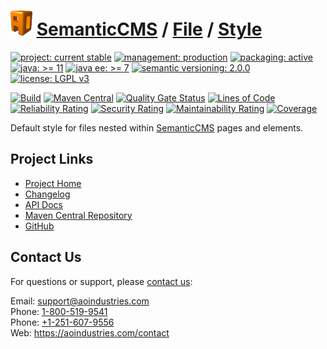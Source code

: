 # [<img src="ao-logo.png" alt="AO Logo" width="35" height="40">](https://github.com/ao-apps) [SemanticCMS](https://github.com/ao-apps/semanticcms) / [File](https://github.com/ao-apps/semanticcms-file) / [Style](https://github.com/ao-apps/semanticcms-file-style)

[![project: current stable](https://semanticcms.com/ao-badges/project-current-stable.svg)](https://aoindustries.com/life-cycle#project-current-stable)
[![management: production](https://semanticcms.com/ao-badges/management-production.svg)](https://aoindustries.com/life-cycle#management-production)
[![packaging: active](https://semanticcms.com/ao-badges/packaging-active.svg)](https://aoindustries.com/life-cycle#packaging-active)  
[![java: &gt;= 11](https://semanticcms.com/ao-badges/java-11.svg)](https://docs.oracle.com/en/java/javase/11/)
[![java ee: &gt;= 7](https://semanticcms.com/ao-badges/javaee-7.svg)](https://docs.oracle.com/javaee/7/)
[![semantic versioning: 2.0.0](https://semanticcms.com/ao-badges/semver-2.0.0.svg)](http://semver.org/spec/v2.0.0.html)
[![license: LGPL v3](https://semanticcms.com/ao-badges/license-lgpl-3.0.svg)](https://www.gnu.org/licenses/lgpl-3.0)

[![Build](https://github.com/ao-apps/semanticcms-file-style/workflows/Build/badge.svg?branch=1.x)](https://github.com/ao-apps/semanticcms-file-style/actions?query=workflow%3ABuild)
[![Maven Central](https://maven-badges.herokuapp.com/maven-central/com.semanticcms/semanticcms-file-style/badge.svg)](https://maven-badges.herokuapp.com/maven-central/com.semanticcms/semanticcms-file-style)
[![Quality Gate Status](https://sonarcloud.io/api/project_badges/measure?branch=1.x&project=com.semanticcms%3Asemanticcms-file-style&metric=alert_status)](https://sonarcloud.io/dashboard?branch=1.x&id=com.semanticcms%3Asemanticcms-file-style)
[![Lines of Code](https://sonarcloud.io/api/project_badges/measure?branch=1.x&project=com.semanticcms%3Asemanticcms-file-style&metric=ncloc)](https://sonarcloud.io/component_measures?branch=1.x&id=com.semanticcms%3Asemanticcms-file-style&metric=ncloc)  
[![Reliability Rating](https://sonarcloud.io/api/project_badges/measure?branch=1.x&project=com.semanticcms%3Asemanticcms-file-style&metric=reliability_rating)](https://sonarcloud.io/component_measures?branch=1.x&id=com.semanticcms%3Asemanticcms-file-style&metric=Reliability)
[![Security Rating](https://sonarcloud.io/api/project_badges/measure?branch=1.x&project=com.semanticcms%3Asemanticcms-file-style&metric=security_rating)](https://sonarcloud.io/component_measures?branch=1.x&id=com.semanticcms%3Asemanticcms-file-style&metric=Security)
[![Maintainability Rating](https://sonarcloud.io/api/project_badges/measure?branch=1.x&project=com.semanticcms%3Asemanticcms-file-style&metric=sqale_rating)](https://sonarcloud.io/component_measures?branch=1.x&id=com.semanticcms%3Asemanticcms-file-style&metric=Maintainability)
[![Coverage](https://sonarcloud.io/api/project_badges/measure?branch=1.x&project=com.semanticcms%3Asemanticcms-file-style&metric=coverage)](https://sonarcloud.io/component_measures?branch=1.x&id=com.semanticcms%3Asemanticcms-file-style&metric=Coverage)

Default style for files nested within [SemanticCMS](https://github.com/ao-apps/semanticcms) pages and elements.

## Project Links
* [Project Home](https://semanticcms.com/file/style/)
* [Changelog](https://semanticcms.com/file/style/changelog)
* [API Docs](https://semanticcms.com/file/style/apidocs/)
* [Maven Central Repository](https://central.sonatype.com/search?namespace=com.semanticcms&q=a%3Asemanticcms-file-style)
* [GitHub](https://github.com/ao-apps/semanticcms-file-style)

## Contact Us
For questions or support, please [contact us](https://aoindustries.com/contact):

Email: [support@aoindustries.com](mailto:support@aoindustries.com)  
Phone: [1-800-519-9541](tel:1-800-519-9541)  
Phone: [+1-251-607-9556](tel:+1-251-607-9556)  
Web: https://aoindustries.com/contact
